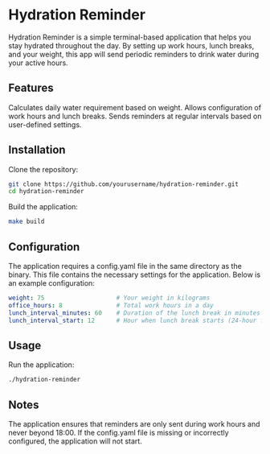 # Hydration Reminder

Hydration Reminder is a simple terminal-based application that helps you stay hydrated throughout the day. By setting up work hours, lunch breaks, and your weight, this app will send periodic reminders to drink water during your active hours.

## Features

Calculates daily water requirement based on weight.
Allows configuration of work hours and lunch breaks.
Sends reminders at regular intervals based on user-defined settings.

## Installation

Clone the repository:
~~~bash
git clone https://github.com/yourusername/hydration-reminder.git
cd hydration-reminder
~~~

Build the application:
~~~bash
make build
~~~

## Configuration

The application requires a config.yaml file in the same directory as the binary. This file contains the necessary settings for the application. Below is an example configuration:

~~~yaml
weight: 75                    # Your weight in kilograms
office_hours: 8               # Total work hours in a day
lunch_interval_minutes: 60    # Duration of the lunch break in minutes
lunch_interval_start: 12      # Hour when lunch break starts (24-hour format)
~~~

## Usage

Run the application:
~~~bash
./hydration-reminder
~~~

## Notes
The application ensures that reminders are only sent during work hours and never beyond 18:00.
If the config.yaml file is missing or incorrectly configured, the application will not start.

